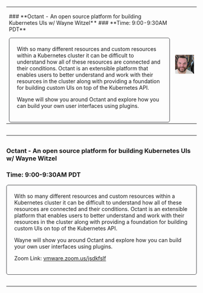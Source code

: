 <style>
  section {width:800px!important;}
  .wrapper {margin-top:75px;}
  header {top:20px!important;}
  .header-banner img{width:800px;}
  .header-code img{position:relative;top:-10px;left:0px;max-width:800px!important;}
  .session-wrapper{border:1px solid #36373b; border-radius:5px; padding:20px; background-color:##D3D3D3;}
  hr {margin-top:30px!important; margin-bottom:30px!important;}
  .date {color:#abb7b7;}
  .lrg-logo {display:none;}
</style>

<table>
   <tr>
     <td><p>### **Octant - An open source platform for building Kubernetes UIs w/ Wayne Witzel**
### **Time: 9:00-9:30AM PDT**
<div class="session-wrapper">
With so many different resources and custom resources within a Kubernetes cluster it can be difficult to understand how all of these resources are connected and their conditions. Octant is an extensible platform that enables users to better understand and work with their resources in the cluster along with providing a foundation for building custom UIs on top of the Kubernetes API.

Wayne will show you around Octant and explore how you can build your own user interfaces using plugins.</p></td>
     <td><img src="wayne_witzel.jpg"></td>
  </tr>
</table>

<hr/>


### **Octant - An open source platform for building Kubernetes UIs w/ Wayne Witzel**
### **Time: 9:00-9:30AM PDT**
<div class="session-wrapper">
With so many different resources and custom resources within a Kubernetes cluster it can be difficult to understand how all of these resources are connected and their conditions. Octant is an extensible platform that enables users to better understand and work with their resources in the cluster along with providing a foundation for building custom UIs on top of the Kubernetes API.

Wayne will show you around Octant and explore how you can build your own user interfaces using plugins.


Zoom Link: <a href="vmware.zoom.us/jsdkfslf">vmware.zoom.us/jsdkfslf</a>
</div>


<hr/>
